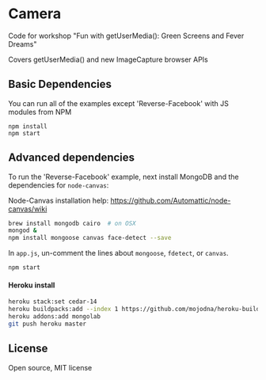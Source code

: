 # Camera

Code for workshop "Fun with getUserMedia(): Green Screens and Fever Dreams"

Covers getUserMedia() and new ImageCapture browser APIs

## Basic Dependencies

You can run all of the examples except 'Reverse-Facebook' with JS modules from NPM

```
npm install
npm start
```

## Advanced dependencies

To run the 'Reverse-Facebook' example, next install MongoDB and the dependencies for ```node-canvas```:

Node-Canvas installation help: https://github.com/Automattic/node-canvas/wiki

```bash
brew install mongodb cairo  # on OSX
mongod &
npm install mongoose canvas face-detect --save
```

In ```app.js```, un-comment the lines about ```mongoose```, ```fdetect```, or ```canvas```.

```
npm start
```

#### Heroku install

```bash
heroku stack:set cedar-14
heroku buildpacks:add --index 1 https://github.com/mojodna/heroku-buildpack-cairo.git
heroku addons:add mongolab
git push heroku master
```

## License

Open source, MIT license
